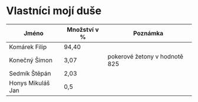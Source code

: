 # Vlastníci mojí duše

| Jméno             | Množství v %  | Poznámka                      |
|-------------------|---------------|-------------------------------|
| Komárek Filip     | 94,40         |                               |
| Konečný Šimon     | 3,07          | pokerové žetony v hodnotě 825 |
| Sedmík Štěpán     | 2,03          |                               |
| Honys Mikuláš Jan | 0,5           |                               |